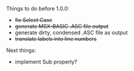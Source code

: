 Things to do before 1.0.0:
* ~~fix Select Case~~
* ~~generate MSX-BASIC .ASC file output~~
* generate dirty, condensed .ASC file as output
* ~~translate labels into line numbers~~

Next things:
* implement Sub properly?
